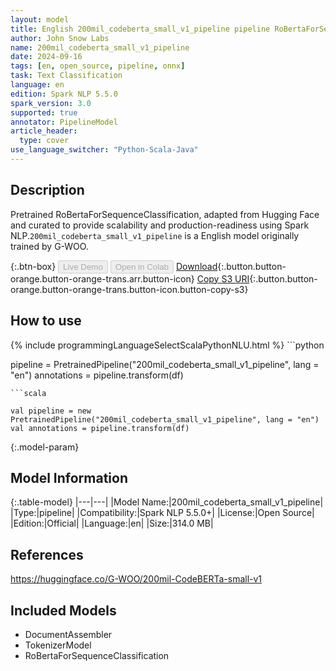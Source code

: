 ```yaml
---
layout: model
title: English 200mil_codeberta_small_v1_pipeline pipeline RoBertaForSequenceClassification from G-WOO
author: John Snow Labs
name: 200mil_codeberta_small_v1_pipeline
date: 2024-09-16
tags: [en, open_source, pipeline, onnx]
task: Text Classification
language: en
edition: Spark NLP 5.5.0
spark_version: 3.0
supported: true
annotator: PipelineModel
article_header:
  type: cover
use_language_switcher: "Python-Scala-Java"
---
```


## Description

Pretrained RoBertaForSequenceClassification, adapted from Hugging Face and curated to provide scalability and production-readiness using Spark NLP.`200mil_codeberta_small_v1_pipeline` is a English model originally trained by G-WOO.

{:.btn-box}
<button class="button button-orange" disabled>Live Demo</button>
<button class="button button-orange" disabled>Open in Colab</button>
[Download](https://s3.amazonaws.com/auxdata.johnsnowlabs.com/public/models/200mil_codeberta_small_v1_pipeline_en_5.5.0_3.0_1726504714343.zip){:.button.button-orange.button-orange-trans.arr.button-icon}
[Copy S3 URI](s3://auxdata.johnsnowlabs.com/public/models/200mil_codeberta_small_v1_pipeline_en_5.5.0_3.0_1726504714343.zip){:.button.button-orange.button-orange-trans.button-icon.button-copy-s3}

## How to use



<div class="tabs-box" markdown="1">
{% include programmingLanguageSelectScalaPythonNLU.html %}
```python

pipeline = PretrainedPipeline("200mil_codeberta_small_v1_pipeline", lang = "en")
annotations =  pipeline.transform(df)   

```
```scala

val pipeline = new PretrainedPipeline("200mil_codeberta_small_v1_pipeline", lang = "en")
val annotations = pipeline.transform(df)

```
</div>

{:.model-param}
## Model Information

{:.table-model}
|---|---|
|Model Name:|200mil_codeberta_small_v1_pipeline|
|Type:|pipeline|
|Compatibility:|Spark NLP 5.5.0+|
|License:|Open Source|
|Edition:|Official|
|Language:|en|
|Size:|314.0 MB|

## References

https://huggingface.co/G-WOO/200mil-CodeBERTa-small-v1

## Included Models

- DocumentAssembler
- TokenizerModel
- RoBertaForSequenceClassification